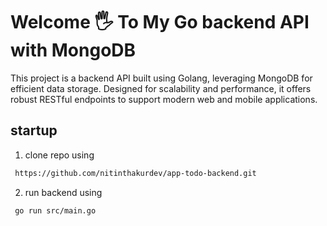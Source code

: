 
# Welcome 🖐️ To My Go backend API with MongoDB

This project is a backend API built using Golang, leveraging MongoDB for efficient data storage. Designed for scalability and performance, it offers robust RESTful endpoints to support modern web and mobile applications.


## startup

1. clone repo using 

```bash
 https://github.com/nitinthakurdev/app-todo-backend.git
```

2. run backend using

```bash
 go run src/main.go
```